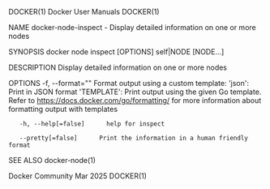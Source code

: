 DOCKER(1)							      Docker User Manuals							     DOCKER(1)

NAME
       docker-node-inspect - Display detailed information on one or more nodes

SYNOPSIS
       docker node inspect [OPTIONS] self|NODE [NODE...]

DESCRIPTION
       Display detailed information on one or more nodes

OPTIONS
       -f,  --format=""	      Format output using a custom template: 'json':		 Print in JSON format 'TEMPLATE':	  Print output using the given
       Go template.  Refer to https://docs.docker.com/go/formatting/ for more information about formatting output with templates

       -h, --help[=false]      help for inspect

       --pretty[=false]	     Print the information in a human friendly format

SEE ALSO
       docker-node(1)

Docker Community							   Mar 2025								     DOCKER(1)
